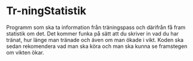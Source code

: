 # Tr-ningStatistik
Programm som ska ta information från träningspass och därifrån få fram statistik om det. Det kommer funka på sätt att du skriver in vad du har tränat, hur länge man tränade och även om man ökade i vikt. Koden ska sedan rekomendera vad man ska köra och man ska kunna se framstegen om vikten ökar. 
